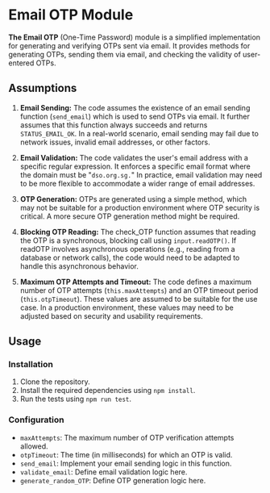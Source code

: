 # Email OTP Module

**The Email OTP** (One-Time Password) module is a simplified implementation for generating and verifying OTPs sent via email. It provides methods for generating OTPs, sending them via email, and checking the validity of user-entered OTPs.

## Assumptions

1. **Email Sending:** The code assumes the existence of an email sending function (`send_email`) which is used to send OTPs via email. It further assumes that this function always succeeds and returns `STATUS_EMAIL_OK`. In a real-world scenario, email sending may fail due to network issues, invalid email addresses, or other factors.

2. **Email Validation:** The code validates the user's email address with a specific regular expression. It enforces a specific email format where the domain must be "`dso.org.sg.`" In practice, email validation may need to be more flexible to accommodate a wider range of email addresses.

3. **OTP Generation:** OTPs are generated using a simple method, which may not be suitable for a production environment where OTP security is critical. A more secure OTP generation method might be required.

4. **Blocking OTP Reading:** The check_OTP function assumes that reading the OTP is a synchronous, blocking call using `input.readOTP()`. If readOTP involves asynchronous operations (e.g., reading from a database or network calls), the code would need to be adapted to handle this asynchronous behavior.

5. **Maximum OTP Attempts and Timeout:** The code defines a maximum number of OTP attempts (`this.maxAttempts`) and an OTP timeout period (`this.otpTimeout`). These values are assumed to be suitable for the use case. In a production environment, these values may need to be adjusted based on security and usability requirements.

## Usage

### Installation

1. Clone the repository.
2. Install the required dependencies using `npm install`.
3. Run the tests using `npm run test`.

### Configuration

- `maxAttempts`: The maximum number of OTP verification attempts allowed.
- `otpTimeout`: The time (in milliseconds) for which an OTP is valid.
- `send_email`: Implement your email sending logic in this function.
- `validate_email`: Define email validation logic here.
- `generate_random_OTP`: Define OTP generation logic here.

